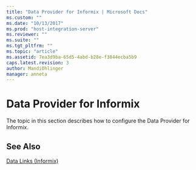 ```yaml
---
title: "Data Provider for Informix | Microsoft Docs"
ms.custom: ""
ms.date: "10/13/2017"
ms.prod: "host-integration-server"
ms.reviewer: ""
ms.suite: ""
ms.tgt_pltfrm: ""
ms.topic: "article"
ms.assetid: 7ea3d9ba-65d5-4abd-b28e-f3844ecba5b9
caps.latest.revision: 3
author: MandiOhlinger
manager: anneta
---
```

# Data Provider for Informix
The topic in this section describes how to configure the Data Provider for Informix.  
  
## See Also  
 [Data Links (Informix)](../core/data-links-informix.md)
